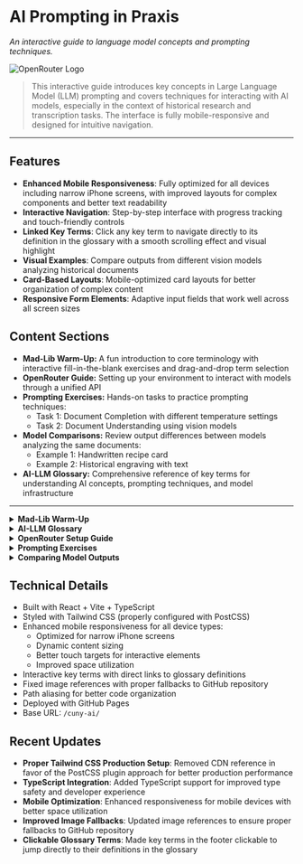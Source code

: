 # AI Prompting in Praxis

_An interactive guide to language model concepts and prompting techniques._

![OpenRouter Logo](/cuny-ai/images/openrouter.png)

> This interactive guide introduces key concepts in Large Language Model (LLM) prompting and covers techniques for interacting with AI models, especially in the context of historical research and transcription tasks. The interface is fully mobile-responsive and designed for intuitive navigation.

---

## Features

- **Enhanced Mobile Responsiveness**: Fully optimized for all devices including narrow iPhone screens, with improved layouts for complex components and better text readability
- **Interactive Navigation**: Step-by-step interface with progress tracking and touch-friendly controls
- **Linked Key Terms**: Click any key term to navigate directly to its definition in the glossary with a smooth scrolling effect and visual highlight
- **Visual Examples**: Compare outputs from different vision models analyzing historical documents
- **Card-Based Layouts**: Mobile-optimized card layouts for better organization of complex content
- **Responsive Form Elements**: Adaptive input fields that work well across all screen sizes

## Content Sections

- **Mad-Lib Warm-Up:** A fun introduction to core terminology with interactive fill-in-the-blank exercises and drag-and-drop term selection
- **OpenRouter Guide:** Setting up your environment to interact with models through a unified API
- **Prompting Exercises:** Hands-on tasks to practice prompting techniques:
  - Task 1: Document Completion with different temperature settings
  - Task 2: Document Understanding using vision models
- **Model Comparisons:** Review output differences between models analyzing the same documents:
  - Example 1: Handwritten recipe card
  - Example 2: Historical engraving with text
- **AI-LLM Glossary:** Comprehensive reference of key terms for understanding AI concepts, prompting techniques, and model infrastructure

---

<details>
<summary><strong>Mad-Lib Warm-Up</strong></summary>

**Term Bank:** `API`, `Batch Prompting`, `Model`, `Prompt`, `Training Data`, `Embeddings`, `System Message`, `Temperature`, `Top-p`, `Tokens`

> **Anatomy of a Prompt:**

```text
A(n) [Prompt] begins with a [System Message] that tells the [Model] which role to play.
By lowering [Temperature] or [Top-p], you shrink the model's creative range.
Once authenticated with a secret key, the request travels through an [API].
After slicing language from your prompt into [Tokens], the AI system consults its [Training Data] to predict the next steps in the sequence based on mathematical vectors called [Embeddings].
Even so, gym class heroes like to speed things up with [Batch Prompting].
```

</details>

<details>
<summary><strong>AI-LLM Glossary</strong></summary>

### Key Concepts

- **Generative AI:** A subset of artificial intelligence that processes natural language input to generate content (text, images, or music) based on patterns from training data.
- **LLM (Large Language Model):** A transformer-based neural network with billions of parameters, trained on vast text corpora to predict and generate language.
- **Vision Language Model (VLM):** A model that processes and interprets visual data (images) to extract information, used for tasks involving both text and images.
- **Training Data:** Sprawling codex of text and/or image data whose statistical patterns guide the behavior of AI models trained on it.
- **Token:** A small unit of text (often a word or sub-word) that the model processes and predicts sequentially.

### Prompting Methods

- **Prompt:** The explicit instruction or input you provide to a language model to elicit a response.
- **System Message:** A special instruction at the start of a conversation that sets persistent rules and behavior for the model, distinct from user prompts.
- **Temperature:** A sampling parameter (0–2) that controls output randomness: lower values make responses more focused while higher values increase creativity.
- **Top-p:** Helps decide which words (tokens) a model should consider when generating text, balancing common words and more varied options.

### Advanced Techniques

- **Prompt Engineering:** The systematic practice of designing, testing, and refining prompts to achieve specific outputs.
- **Fine-Tuning:** Further training a pre-trained model on custom labeled data to specialize its behavior for particular tasks.
- **Batch Prompting:** A method for submitting multiple prompt variations at once to compare outputs efficiently.
- **OCR (Optical Character Recognition):** Technology that converts different types of documents into editable and searchable text data.

### Infrastructure

- **API:** Application Programming Interface – protocols that allow different software to communicate, enabling interactions with AI models.
- **API Key:** A unique code used to authenticate and authorize access to an API, ensuring secure and controlled usage.
- **Model Provider:** The organization or platform that hosts and provides access to a specific AI model via an API.

</details>

<details>
<summary><strong>OpenRouter Setup Guide</strong></summary>

1. Go to: [Chatbox Web Portal](https://web.chatboxai.app/)
2. Navigate to settings -> Model Provider -> Add Custom Provider
3. Fill in:
   - **Name**: `OpenRouter`
   - **API Host**: `https://openrouter.ai/api/v1/chat/completions`
   - **API Key**: (Click to reveal in the app)
   - **Model**: Choose from:
     - `openai/gpt-4o` - Flagship large language model from OpenAI
     - `anthropic/claude-3-sonnet` - Flagship large language model from Anthropic
     - `google/gemini-pro-vision` - Vision language model for images + text from Google
     - `mistralai/pixtral-large-2411` - Vision model built on mistral-large-2411 from MistralAI
     - `mistralai/pixtral-12b` - Fast, lightweight vision model from Mistral AI

</details>

<details>
<summary><strong>Prompting Exercises</strong></summary>

### Task 1: Document Completion

```prompt
Complete the incomplete paragraph in the following excerpt from a primary source:
[insert-excerpt]
```

- Test different temperatures (e.g., 0.2 vs 0.8) and compare results.

### Task 2: Document Understanding

```system
You are an advanced OCR processing tool for parsing and transcribing historical materials.
```

```prompt
Transcribe the attached image of the document with alt-text for mixed media, filling Dublin Core fields where present.
```

</details>

<details>
<summary><strong>Comparing Model Outputs</strong></summary>

### Example 1: Handwritten Recipe Card

[View Recipe Comparison](/cuny-ai/pages/recipe.html)  
![Recipe Card](/cuny-ai/images/recipe.jpg)

### Example 2: 18th-Century Satirical Engraving

[View Magician Comparison](/cuny-ai/pages/magician.html)  
![Magician Engraving](/cuny-ai/images/magician.jpg)

### Analysis Guide

When reviewing model outputs, consider these comparison points:

- **Accuracy**: Which models performed better with handwritten vs. printed text?
- **Alt Text**: How descriptive and accurate were the generated image descriptions?
- **Metadata**: How well did models identify and extract Dublin Core fields?
- **Ambiguity**: How did models handle unclear parts of the images or text?
- **Structure**: Did models present information in a clear, logical format?

</details>

## Technical Details

- Built with React + Vite + TypeScript
- Styled with Tailwind CSS (properly configured with PostCSS)
- Enhanced mobile responsiveness for all device types:
  - Optimized for narrow iPhone screens
  - Dynamic content sizing
  - Better touch targets for interactive elements
  - Improved space utilization
- Interactive key terms with direct links to glossary definitions
- Fixed image references with proper fallbacks to GitHub repository
- Path aliasing for better code organization
- Deployed with GitHub Pages
- Base URL: `/cuny-ai/`

## Recent Updates

- **Proper Tailwind CSS Production Setup**: Removed CDN reference in favor of the PostCSS plugin approach for better production performance
- **TypeScript Integration**: Added TypeScript support for improved type safety and developer experience
- **Mobile Optimization**: Enhanced responsiveness for mobile devices with better space utilization
- **Improved Image Fallbacks**: Updated image references to ensure proper fallbacks to GitHub repository
- **Clickable Glossary Terms**: Made key terms in the footer clickable to jump directly to their definitions in the glossary
